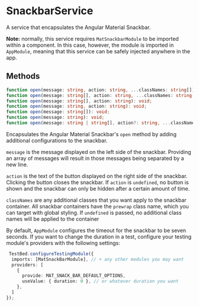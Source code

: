 # SnackbarService
A service that encapsulates the Angular Material Snackbar.

**Note:** normally, this service requires ``MatSnackbarModule`` to be imported within a component. In this case, however, the module is imported in ``AppModule``, meaning that this service can be safely injected anywhere in the app.

## Methods
```typescript
function open(message: string, action: string, ...classNames: string[]): void;
function open(message: string[], action: string, ...classNames: string[]): void;
function open(message: string[], action: string): void;
function open(message: string, action: string): void;
function open(message: string[]): void;
function open(message: string): void;
function open(message: string | string[], action?: string, ...classNames: string[]): void
```
Encapsulates the Angular Material Snackbar's ``open`` method by adding additional configurations to the snackbar.

``message`` is the message displayed on the left side of the snackbar. Providing an array of messages will result in those messages being separated by a new line.

``action`` is the text of the button displayed on the right side of the snackbar. Clicking the button closes the snackbar. If ``action`` is ``undefined``, no button is shown and the snackbar can only be hidden after a certain amount of time.

``classNames`` are any additional classes that you want apply to the snackbar container. All snackbar containers have the ``prewrap`` class name, which you can target with global styling. If ``undefined`` is passed, no additional class names will be applied to the container

By default, ``AppModule`` configures the timeout for the snackbar to be seven seconds. If you want to change the duration in a test, configure your testing module's providers with the following settings:

```typescript
 TestBed.configureTestingModule({
  imports: [MatSnackBarModule], // + any other modules you may want
  providers: [
    { 
      provide: MAT_SNACK_BAR_DEFAULT_OPTIONS, 
      useValue: { duration: 0 }, // or whatever duration you want
    },
  ]
});
```

